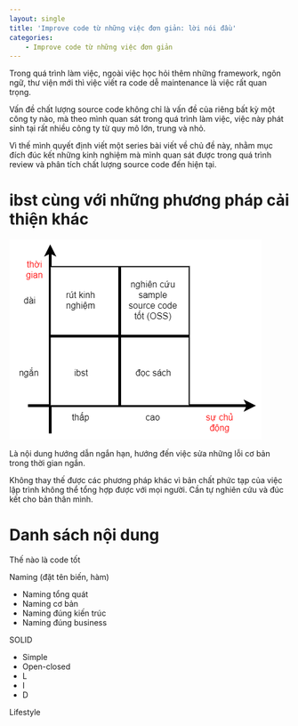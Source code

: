 ```yaml
---
layout: single
title: 'Improve code từ những việc đơn giản: lời nói đầu'
categories:
    - Improve code từ những việc đơn giản
---
```


Trong quá trình làm việc, ngoài việc học hỏi thêm những framework, ngôn ngữ, thư viện mới thì việc viết ra code dễ maintenance là việc rất quan trọng.

Vấn đề chất lượng source code không chỉ là vấn đề của riêng bất kỳ một công ty nào, mà theo mình quan sát trong quá trình làm việc, việc này phát sinh tại rất nhiều công ty từ quy mô lớn, trung và nhỏ.

Vì thế mình quyết định viết một series bài viết về chủ đề này, nhằm mục đích đúc kết những kinh nghiệm mà mình quan sát được trong quá trình review và phân tích chất lượng source code đến hiện tại.

# ibst cùng với những phương pháp cải thiện khác

![ibst what is it](/assets/ibst-what-is-it.png)

Là nội dung hướng dẫn ngắn hạn, hướng đến việc sửa những lỗi cơ bản trong thời gian ngắn.

Không thay thế được các phương pháp khác vì bản chất phức tạp của việc lập trình không thể tổng hợp được với mọi người. Cần tự nghiên cứu và đúc kết cho bản thân mình.

# Danh sách nội dung

Thế nào là code tốt

Naming (đặt tên biến, hàm)

- Naming tổng quát
- Naming cơ bản
- Naming đúng kiến trúc
- Naming đúng business

SOLID

- Simple
- Open-closed
- L
- I
- D

Lifestyle
